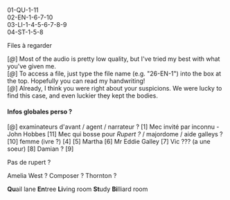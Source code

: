 01-QU-1-11  
02-EN-1-6-7-10  
03-LI-1-4-5-6-7-8-9  
04-ST-1-5-8

Files à regarder


[_@_] Most of the audio is pretty low quality, but I've tried my best with what you've given me.  
[_@_] To access a file, just type the file name (e.g. "26-EN-1") into the box at the top. Hopefully you can read my handwriting!  
[_@_] Already, I think you were right about your suspicions. We were lucky to find this case, and even luckier they kept the bodies.

#### Infos globales perso ?

[@] examinateurs d'avant / agent / narrateur ?
[1]  Mec invité par inconnu - John Hobbes
[11] Mec qui bosse pour *Rupert ?* / majordome / aide galleys ?
[10] femme (ivre ?)
[4]
[5] Martha
[6] Mr Eddie Galley
[7] Vic ??? (a une soeur)
[8] Damian ?
[9]


Pas de rupert ?

Amelia West ? Composer ?
Thornton ?

**Qu**ail lane
**En**tree
**Li**ving room
**St**udy
**Bi**lliard room
